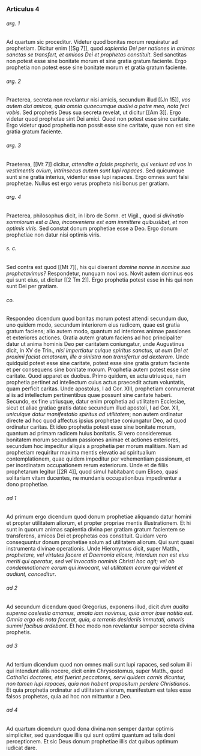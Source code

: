 ### Articulus 4

###### arg. 1
Ad quartum sic proceditur. Videtur quod bonitas morum requiratur ad prophetiam. Dicitur enim [[Sg 7]], quod *sapientia Dei per nationes in animas sanctas se transfert, et amicos Dei et prophetas constituit*. Sed sanctitas non potest esse sine bonitate morum et sine gratia gratum faciente. Ergo prophetia non potest esse sine bonitate morum et gratia gratum faciente.

###### arg. 2
Praeterea, secreta non revelantur nisi amicis, secundum illud [[Jn 15]], *vos autem dixi amicos, quia omnia quaecumque audivi a patre meo, nota feci vobis*. Sed prophetis Deus sua secreta revelat, ut dicitur [[Am 3]]. Ergo videtur quod prophetae sint Dei amici. Quod non potest esse sine caritate. Ergo videtur quod prophetia non possit esse sine caritate, quae non est sine gratia gratum faciente.

###### arg. 3
Praeterea, [[Mt 7]] dicitur, *attendite a falsis prophetis, qui veniunt ad vos in vestimentis ovium, intrinsecus autem sunt lupi rapaces*. Sed quicumque sunt sine gratia interius, videntur esse lupi rapaces. Ergo omnes sunt falsi prophetae. Nullus est ergo verus propheta nisi bonus per gratiam.

###### arg. 4
Praeterea, philosophus dicit, in libro de Somn. et Vigil., quod *si divinatio somniorum est a Deo, inconveniens est eam immittere quibuslibet, et non optimis viris*. Sed constat donum prophetiae esse a Deo. Ergo donum prophetiae non datur nisi optimis viris.

###### s. c.
Sed contra est quod [[Mt 7]], his qui dixerant *domine nonne in nomine suo prophetavimus?* Respondetur, nunquam novi vos. Novit autem dominus eos qui sunt eius, ut dicitur [[2 Tm 2]]. Ergo prophetia potest esse in his qui non sunt Dei per gratiam.

###### co.
Respondeo dicendum quod bonitas morum potest attendi secundum duo, uno quidem modo, secundum interiorem eius radicem, quae est gratia gratum faciens; alio autem modo, quantum ad interiores animae passiones et exteriores actiones. Gratia autem gratum faciens ad hoc principaliter datur ut anima hominis Deo per caritatem coniungatur, unde Augustinus dicit, in XV de Trin., *nisi impertiatur cuique spiritus sanctus, ut eum Dei et proximi faciat amatorem, ille a sinistra non transfertur ad dexteram*. Unde quidquid potest esse sine caritate, potest esse sine gratia gratum faciente et per consequens sine bonitate morum. Prophetia autem potest esse sine caritate. Quod apparet ex duobus. Primo quidem, ex actu utriusque, nam prophetia pertinet ad intellectum cuius actus praecedit actum voluntatis, quam perficit caritas. Unde apostolus, I ad Cor. XIII, prophetiam connumerat aliis ad intellectum pertinentibus quae possunt sine caritate haberi. Secundo, ex fine utriusque, datur enim prophetia ad utilitatem Ecclesiae, sicut et aliae gratiae gratis datae secundum illud apostoli, I ad Cor. XII, *unicuique datur manifestatio spiritus ad utilitatem*; non autem ordinatur directe ad hoc quod affectus ipsius prophetae coniungatur Deo, ad quod ordinatur caritas. Et ideo prophetia potest esse sine bonitate morum, quantum ad primam radicem huius bonitatis. Si vero consideremus bonitatem morum secundum passiones animae et actiones exteriores, secundum hoc impeditur aliquis a prophetia per morum malitiam. Nam ad prophetiam requiritur maxima mentis elevatio ad spiritualium contemplationem, quae quidem impeditur per vehementiam passionum, et per inordinatam occupationem rerum exteriorum. Unde et de filiis prophetarum legitur [[2R 4]], quod simul habitabant cum Eliseo, quasi solitariam vitam ducentes, ne mundanis occupationibus impedirentur a dono prophetiae.

###### ad 1
Ad primum ergo dicendum quod donum prophetiae aliquando datur homini et propter utilitatem aliorum, et propter propriae mentis illustrationem. Et hi sunt in quorum animas sapientia divina per gratiam gratum facientem se transferens, amicos Dei et prophetas eos constituit. Quidam vero consequuntur donum prophetiae solum ad utilitatem aliorum. Qui sunt quasi instrumenta divinae operationis. Unde Hieronymus dicit, super Matth., *prophetare, vel virtutes facere et Daemonia eiicere, interdum non est eius meriti qui operatur, sed vel invocatio nominis Christi hoc agit; vel ob condemnationem eorum qui invocant, vel utilitatem eorum qui vident et audiunt, conceditur*.

###### ad 2
Ad secundum dicendum quod Gregorius, exponens illud, dicit *dum audita superna caelestia amamus, amata iam novimus, quia amor ipse notitia est. Omnia ergo eis nota fecerat, quia, a terrenis desideriis immutati, amoris summi facibus ardebant*. Et hoc modo non revelantur semper secreta divina prophetis.

###### ad 3
Ad tertium dicendum quod non omnes mali sunt lupi rapaces, sed solum illi qui intendunt aliis nocere, dicit enim Chrysostomus, super Matth., quod *Catholici doctores, etsi fuerint peccatores, servi quidem carnis dicuntur, non tamen lupi rapaces, quia non habent propositum perdere Christianos*. Et quia prophetia ordinatur ad utilitatem aliorum, manifestum est tales esse falsos prophetas, quia ad hoc non mittuntur a Deo.

###### ad 4
Ad quartum dicendum quod dona divina non semper dantur optimis simpliciter, sed quandoque illis qui sunt optimi quantum ad talis doni perceptionem. Et sic Deus donum prophetiae illis dat quibus optimum iudicat dare.

